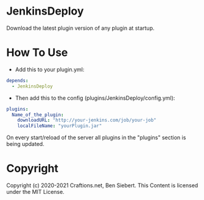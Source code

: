 # JenkinsDeploy
Download the latest plugin version of any plugin at startup.

# How To Use
- Add this to your plugin.yml:
```yaml
depends: 
  - JenkinsDeploy
```
- Then add this to the config (plugins/JenkinsDeploy/config.yml):
```yaml
plugins:
  Name_of_the_plugin:
    downloadURL: "http://your-jenkins.com/job/your-job"
    localFileName: "yourPlugin.jar"
```
On every start/reload of the server all plugins in the "plugins" section is being updated.

# Copyright

Copyright (c) 2020-2021 Craftions.net, Ben Siebert. This Content is licensed under the MIT License.